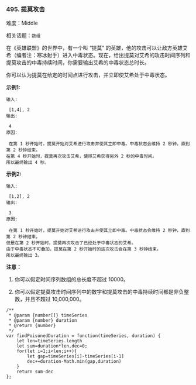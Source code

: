### 495. 提莫攻击

难度：Middle

相关话题：`数组`

在《英雄联盟》的世界中，有一个叫 &ldquo;提莫&rdquo; 的英雄，他的攻击可以让敌方英雄艾希（编者注：寒冰射手）进入中毒状态。现在，给出提莫对艾希的攻击时间序列和提莫攻击的中毒持续时间，你需要输出艾希的中毒状态总时长。



你可以认为提莫在给定的时间点进行攻击，并立即使艾希处于中毒状态。



**示例1:** 



```
输入:

 [1,4], 2
输出:

 4
原因:

 在第 1 秒开始时，提莫开始对艾希进行攻击并使其立即中毒。中毒状态会维持 2 秒钟，直到第 2 秒钟结束。
在第 4 秒开始时，提莫再次攻击艾希，使得艾希获得另外 2 秒的中毒时间。
所以最终输出 4 秒。
```


**示例2:** 



```
输入:

 [1,2], 2
输出:

 3
原因:

 在第 1 秒开始时，提莫开始对艾希进行攻击并使其立即中毒。中毒状态会维持 2 秒钟，直到第 2 秒钟结束。
但是在第 2 秒开始时，提莫再次攻击了已经处于中毒状态的艾希。
由于中毒状态不可叠加，提莫在第 2 秒开始时的这次攻击会在第 3 秒钟结束。
所以最终输出 3。
```


**注意：** 




1. 你可以假定时间序列数组的总长度不超过 10000。

2. 你可以假定提莫攻击时间序列中的数字和提莫攻击的中毒持续时间都是非负整数，并且不超过 10,000,000。




```
/**
 * @param {number[]} timeSeries
 * @param {number} duration
 * @return {number}
 */
var findPoisonedDuration = function(timeSeries, duration) {
    let len=timeSeries.length
    let sum=duration*len,dec=0;
    for(let i=1;i<len;i++){
        let gap=timeSeries[i]-timeSeries[i-1]
        dec+=duration-Math.min(gap,duration)
    }
    return sum-dec
};
```

